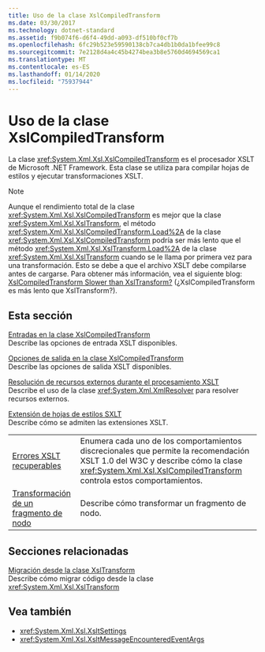 ```yaml
---
title: Uso de la clase XslCompiledTransform
ms.date: 03/30/2017
ms.technology: dotnet-standard
ms.assetid: f9b074f6-d6f4-49dd-a093-df510bf0cf7b
ms.openlocfilehash: 6fc29b523e59590138cb7ca4db1b0da1bfee99c8
ms.sourcegitcommit: 7e2128d4a4c45b4274bea3b8e5760d4694569ca1
ms.translationtype: MT
ms.contentlocale: es-ES
ms.lasthandoff: 01/14/2020
ms.locfileid: "75937944"
---
```

# <a name="using-the-xslcompiledtransform-class"></a>Uso de la clase XslCompiledTransform
La clase <xref:System.Xml.Xsl.XslCompiledTransform> es el procesador XSLT de Microsoft .NET Framework. Esta clase se utiliza para compilar hojas de estilos y ejecutar transformaciones XSLT.  
  
> [!NOTE]
> Aunque el rendimiento total de la clase <xref:System.Xml.Xsl.XslCompiledTransform> es mejor que la clase <xref:System.Xml.Xsl.XslTransform>, el método <xref:System.Xml.Xsl.XslCompiledTransform.Load%2A> de la clase <xref:System.Xml.Xsl.XslCompiledTransform> podría ser más lento que el método <xref:System.Xml.Xsl.XslTransform.Load%2A> de la clase <xref:System.Xml.Xsl.XslTransform> cuando se le llama por primera vez para una transformación. Esto se debe a que el archivo XSLT debe compilarse antes de cargarse. Para obtener más información, vea el siguiente blog: [XslCompiledTransform Slower than XslTransform?](https://docs.microsoft.com/archive/blogs/antosha/xslcompiledtransform-slower-than-xsltransform) (¿XslCompiledTransform es más lento que XslTransform?).  
  
## <a name="in-this-section"></a>Esta sección  
 [Entradas en la clase XslCompiledTransform](../../../../docs/standard/data/xml/inputs-to-the-xslcompiledtransform-class.md)  
 Describe las opciones de entrada XSLT disponibles.  
  
 [Opciones de salida en la clase XslCompiledTransform](../../../../docs/standard/data/xml/output-options-on-the-xslcompiledtransform-class.md)  
 Describe las opciones de salida XSLT disponibles.  
  
 [Resolución de recursos externos durante el procesamiento XSLT](../../../../docs/standard/data/xml/resolving-external-resources-during-xslt-processing.md)  
 Describe el uso de la clase <xref:System.Xml.XmlResolver> para resolver recursos externos.  
  
 [Extensión de hojas de estilos SXLT](../../../../docs/standard/data/xml/extending-xslt-style-sheets.md)  
 Describe cómo se admiten las extensiones XSLT.  
  
|||  
|-|-|  
|[Errores XSLT recuperables](../../../../docs/standard/data/xml/recoverable-xslt-errors.md)|Enumera cada uno de los comportamientos discrecionales que permite la recomendación XSLT 1.0 del W3C y describe cómo la clase <xref:System.Xml.Xsl.XslCompiledTransform> controla estos comportamientos.|  
|[Transformación de un fragmento de nodo](../../../../docs/standard/data/xml/how-to-transform-a-node-fragment.md)|Describe cómo transformar un fragmento de nodo.|  
  
## <a name="related-sections"></a>Secciones relacionadas  
 [Migración desde la clase XslTransform](../../../../docs/standard/data/xml/migrating-from-the-xsltransform-class.md)  
 Describe cómo migrar código desde la clase <xref:System.Xml.Xsl.XslTransform>  
  
## <a name="see-also"></a>Vea también

- <xref:System.Xml.Xsl.XsltSettings>
- <xref:System.Xml.Xsl.XsltMessageEncounteredEventArgs>

